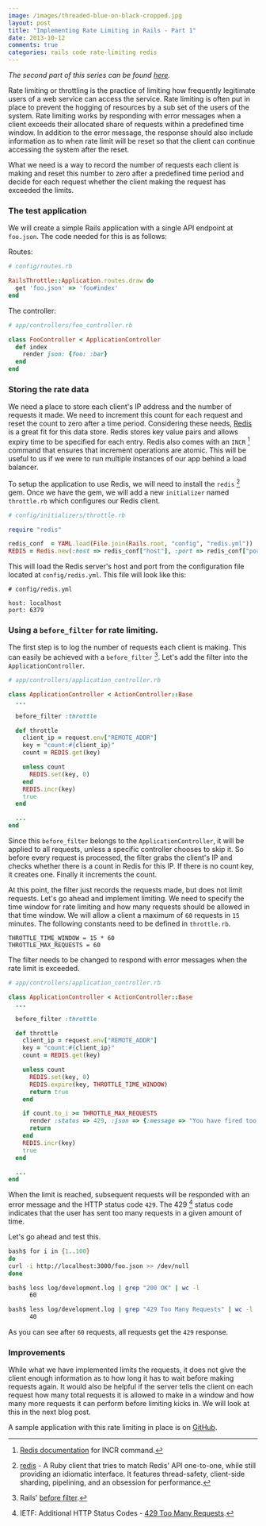 ```yaml
---
image: /images/threaded-blue-on-black-cropped.jpg
layout: post
title: "Implementing Rate Limiting in Rails - Part 1"
date: 2013-10-12
comments: true
categories: rails code rate-limiting redis
---
```

*The second part of this series can be found [here](/blog/2013/10/13/implementing-rate-limiting-in-rails-part-2/).*

Rate limiting or throttling is the practice of limiting how frequently legitimate users of a web service can access the service. Rate limiting is often put in place to prevent the hogging of resources by a sub set of the users of the system. Rate limiting works by responding with error messages when a client exceeds their allocated share of requests within a predefined time window. In addition to the error message, the response should also include information as to when rate limit will be reset so that the client can continue accessing the system after the reset.

What we need is a way to record the number of requests each client is making and reset this number to zero after a predefined time period and decide for each request whether the client making the request has exceeded the limits.

### The test application
We will create a simple Rails application with a single API endpoint at `foo.json`. The code needed for this is as follows:

Routes:
```ruby
# config/routes.rb

RailsThrottle::Application.routes.draw do
  get 'foo.json' => 'foo#index'
end
```

The controller:
```ruby
# app/controllers/foo_controller.rb

class FooController < ApplicationController
  def index
    render json: {foo: :bar}
  end
end
```

### Storing the rate data

We need a place to store each client's IP address and the number of requests it made. We need to increment this count for each request and reset the count to zero after a time period. Considering these needs, [Redis](http://redis.io/) is a great fit for this data store. Redis stores key value pairs and allows expiry time to be specified for each entry. Redis also comes with an `INCR` [^1] command that ensures that increment operations are atomic. This will be useful to us if we were to run multiple instances of our app behind a load balancer.

To setup the application to use Redis, we will need to install the `redis` [^2] gem. Once we have the gem, we will add a new `initializer` named `throttle.rb` which configures our Redis client.

```ruby
# config/initializers/throttle.rb

require "redis"

redis_conf  = YAML.load(File.join(Rails.root, "config", "redis.yml"))
REDIS = Redis.new(:host => redis_conf["host"], :port => redis_conf["port"])
```

This will load the Redis server's host and port from the configuration file located at `config/redis.yml`. This file will look like this:

```
# config/redis.yml

host: localhost
port: 6379
```


### Using a `before_filter` for rate limiting.

The first step is to log the number of requests each client is making. This can easily be achieved with a `before_filter` [^3]. Let's add the filter into the `ApplicationController`.

```ruby
# app/controllers/application_controller.rb

class ApplicationController < ActionController::Base
  ...

  before_filter :throttle

  def throttle
    client_ip = request.env["REMOTE_ADDR"]
    key = "count:#{client_ip}"
    count = REDIS.get(key)

    unless count
      REDIS.set(key, 0)
    end
    REDIS.incr(key)
    true
  end

  ...
end
```

Since this `before_filter` belongs to the `ApplicationController`, it will be applied to all requests, unless a specific controller chooses to skip it. So before every request is processed, the filter grabs the client's IP and checks whether there is a count in Redis for this IP. If there is no count key, it creates one. Finally it increments the count.

At this point, the filter just records the requests made, but does not limit requests. Let's go ahead and implement limiting. We need to specify the time window for rate limiting and how many requests should be allowed in that time window. We will allow a client a maximum of `60` requests in `15` minutes. The following constants need to be defined in `throttle.rb`.

```
THROTTLE_TIME_WINDOW = 15 * 60
THROTTLE_MAX_REQUESTS = 60
```

The filter needs to be changed to respond with error messages when the rate limit is exceeded.

```ruby
# app/controllers/application_controller.rb

class ApplicationController < ActionController::Base
  ...

  before_filter :throttle

  def throttle
    client_ip = request.env["REMOTE_ADDR"]
    key = "count:#{client_ip}"
    count = REDIS.get(key)

    unless count
      REDIS.set(key, 0)
      REDIS.expire(key, THROTTLE_TIME_WINDOW)
      return true
    end

    if count.to_i >= THROTTLE_MAX_REQUESTS
      render :status => 429, :json => {:message => "You have fired too many requests. Please wait for some time."}
      return
    end
    REDIS.incr(key)
    true
  end

  ...
end
```

When the limit is reached, subsequent requests will be responded with an error message and the HTTP status code `429`. The 429 [^4] status code indicates that the user has sent too many requests in a given amount of time.

Let's go ahead and test this.

```bash
bash$ for i in {1..100}
do
curl -i http://localhost:3000/foo.json >> /dev/null
done

bash$ less log/development.log | grep "200 OK" | wc -l
      60

bash$ less log/development.log | grep "429 Too Many Requests" | wc -l
      40

```
As you can see after `60` requests, all requests get the `429` response.


### Improvements

While what we have implemented limits the requests, it does not give the client enough information as to how long it has to wait before making requests again. It would also be helpful if the server tells the client on each request how many total requests it is allowed to make in a window and how many more requests it can perform before limiting kicks in. We will look at this in the next blog post.

A sample application with this rate limiting in place is on [GitHub](https://github.com/sdqali/rails_throttle/tree/filter).

[^1]: [Redis documentation](http://redis.io/commands/incr) for INCR command.
[^2]: [redis](https://rubygems.org/gems/redis) - A Ruby client that tries to match Redis' API one-to-one, while still providing an idiomatic interface. It features thread-safety, client-side sharding, pipelining, and an obsession for performance.
[^3]: Rails' [before filter](http://apidock.com/rails/AbstractController/Callbacks/ClassMethods/before_filter).
[^4]: IETF: Additional HTTP Status Codes - [429 Too Many Requests](https://tools.ietf.org/html/rfc6585#section-4).
